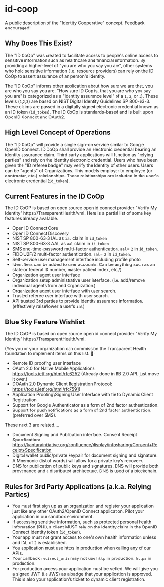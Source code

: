 # id-coop

A public description of the "Identity Cooperative" concept. Feedback encouraged!



Why Does This Exist?
-------------------


The "ID CoOp" was created to facilitate access to people's online access to sensitive information such as healthcare and financial information. By providing a higher-level of "you are who you say you are", other systems who hold sensitive information (i.e. resource providers) can rely on the ID CoOp to assert assurance of an person's identity.

The "ID CoOp" informs other application about how sure we are that, you are who you say you are.  "How sure ID Cop is, that you are who you say you are" is categorized as a "identity assurance level" of a `1`, `2`, or `3`).  These levels (`1`,`2`,`3`) are based on NIST Digital Identity Guidelines SP 800-63-3. These claims are passed in a digitally signed electronic credential known as an ID token (`id_token`). The ID CoOp is standards-based and is built upon OpenID Connect and OAuth2. 

High Level Concept of Operations
--------------------------------

The "ID CoOp" will provide a single sign-on service similar to Google OpenID Connect. ID CoOp shall provide an electronic credential bearing an identity assurance claim. Third party applications will function as "relying parties" and rely on the identity electronic credential.  Users who have been given the "ID referee badge" may verify the Identity of other users.  Users can be "agents" of Organizations. This models employer to employee (or contractor, etc.) relationships. These relationships are included in the user's electronic credential (`id_token`).

Current Features in the ID CoOp
-------------------------------


The ID CoOP is based on open source open id connect provider "Verify My Identity" https://TransparentHealth/vmi.  Here is a partial list of some key features already available.


* Open ID Connect Core
* Open ID Connect Discovery
* NIST SP 800-63-3 IAL as `ial` claim in `id_token`
* NIST SP 800-63-3 AAL as `aal` claim in `id_token`
* SMS one-time-password multi-factor authentication. `aal`= `2` in `id_token`.
* FIDO U2F/2 multi-factor authentication. `aal`= `2` in `id_token`.
* Self-service user management interface including profile photo
* Identifiers can be added to user accounts. Can be anything such as an state or federal ID number, master patient index, etc./)
* Organization agent user interface 
* Organization setup administrative user interface. (i.e. add/remove individual agents from and Organization.)
* Organization agent user interface with user search. 
* Trusted referee user interface with user search.
* API trusted 3rd parties to provide identity assurance information. (effectively raise\lower a user’s `ial`)


Blue Sky Feature Wishlist 
-------------------------


The ID CoOP is based on open source open id connect provider "Verify My Identity" https://TransparentHealth/vmi.

(Yes you or your organization can commission the Transparent Health foundation to implement items on this list. )


* Remote ID proofing user interface
* OAuth 2.0 for Native Mobile Applications: https://tools.ietf.org/html/rfc8252 (Already done in BB 2.0 API. just move it over.)
* DOAuth 2.0 Dynamic Client Registration Protocol: https://tools.ietf.org/html/rfc7591)
* Application Proofing\Signing User Interface with tie to Dynamic Client Registration 
* Support for Google Authenticator as a form of 2nd factor authentication.
* Support for push notifications as a form of 2nd factor authentication. (preferred over SMS).

These next 3 are related....

* Document Signing and Publication interface. Consent Receipt Specification: https://kantarainitiative.org/confluence/display/infosharing/Consent+Receipt+Specification 
* Digital wallet public/private keypair for document signing and signature. A Mnemonic (list of words) will allow for a private key’s recovery.
* DNS for publication of public keys and signatures. DNS will provide both provenance and a distributed architecture. DNS is used of a blockchain. 



Rules for 3rd Party Applications (a.k.a. Relying Parties)
---------------------------------------------------------

* You must first sign up as an organization and register your application just like any other OAuth2/OpenID Connect application.  Pilot your application in our sandbox environment.
* If accessing sensitive information, such as protected personal health information (PHI), a client MUST rely on the identity claim in the OpenID Connect identity token (`id_token`).
* Your app must not grant access to one's own health information unless and IAL of `2` is established.
* You application must use https in production when calling any of our APIs.
* Your callback `redirect_uris` may not use `http` in production. `https` in production.
* For production access your application must be vetted.  We will give you a signed JWT (i.e JWS) as a badge that your application is approved.  This is also your application's ticket to dynamic client registration.
